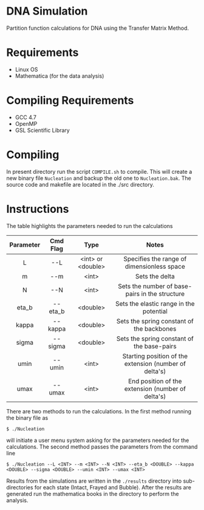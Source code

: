DNA Simulation
==============

Partition function calculations for DNA using the Transfer Matrix Method.

Requirements
============

* Linux OS
* Mathematica (for the data analysis)

Compiling Requirements
======================

* GCC 4.7
* OpenMP
* GSL Scientific Library

Compiling
=========

In present directory run the script `COMPILE.sh` to compile. This will create a new binary file `Nucleation` and backup the old one to `Nucleation.bak`. The source code and makefile are located in the ./src directory. 

Instructions
============

The table highlights the parameters needed to run the calculations

| Parameter | Cmd Flag |              Type              |                          Notes                         |
|:---------:|:--------:|:------------------------------:|:------------------------------------------------------:|
| L         | --L      | &lt;int&gt;  or &lt;double&gt; | Specifies the range of dimensionless space             |
| m         | --m      |           &lt;int&gt;          | Sets the delta                                         |
| N         | --N      |           &lt;int&gt;          | Sets the number of base-pairs in the structure         |
| eta_b     | --eta_b  |         &lt;double&gt;         | Sets the elastic range in the potential                |
| kappa     | --kappa  |         &lt;double&gt;         | Sets the spring constant of the backbones               |
| sigma     | --sigma  |         &lt;double&gt;         | Sets the spring constant of the base-pairs             |
| umin      | --umin   |           &lt;int&gt;          | Starting position of the extension (number of delta's) |
| umax      | --umax   |           &lt;int&gt;          | End position of the extension (number of delta's)      |


There are two methods to run the calculations. In the first method running the binary file as

```
$ ./Nucleation
```

will initiate a user menu system asking for the parameters needed for the calculations. The second method passes the parameters from the command line 

```
$ ./Nucleation --L <INT> --m <INT> --N <INT> --eta_b <DOUBLE> --kappa <DOUBLE> --sigma <DOUBLE> --umin <INT> --umax <INT>
```

Results from the simulations are written in the `./results` directory into sub-directories for each state (Intact, Frayed and Bubble). After the results are generated run the mathematica books in the directory to perform the analysis.

